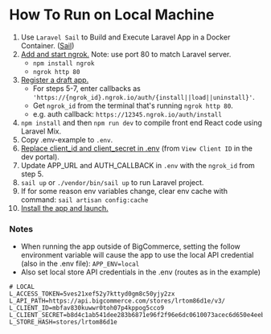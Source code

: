 # How To Run on Local Machine

1. Use `Laravel Sail` to Build and Execute Laravel App in a Docker Container. ([Sail](https://laravel.com/docs/8.x/sail))
2. [Add and start ngrok.](https://www.npmjs.com/package/ngrok#usage) Note: use port 80 to match Laravel server.
    - `npm install ngrok`
    - `ngrok http 80`
3. [Register a draft app.](https://developer.bigcommerce.com/api-docs/apps/quick-start#register-a-draft-app)
    - For steps 5-7, enter callbacks as `'https://{ngrok_id}.ngrok.io/auth/{install||load||uninstall}'`.
    - Get `ngrok_id` from the terminal that's running `ngrok http 80`.
    - e.g. auth callback: `https://12345.ngrok.io/auth/install`
4. `npm install` and then `npm run dev` to compile front end React code using Laravel Mix.
5. Copy .env-example to `.env`.
6. [Replace client_id and client_secret in .env](https://devtools.bigcommerce.com/my/apps) (from `View Client ID` in the dev portal).
7. Update APP_URL and AUTH_CALLBACK in `.env` with the `ngrok_id` from step 5.
8. `sail up` or `./vendor/bin/sail up` to run Laravel project.
9. If for some reason env variables change, clear env cache with command: `sail artisan config:cache`
10. [Install the app and launch.](https://developer.bigcommerce.com/api-docs/apps/quick-start#install-the-app)

### Notes

-   When running the app outside of BigCommerce, setting the follow environment variable will cause the app to use the local API credential (also in the .env file):
    `APP_ENV=local`
-   Also set local store API credentials in the .env (routes as in the example)

```
# LOCAL
L_ACCESS_TOKEN=5ves21xef52y7kttyd0gm8c50yjy2zx
L_API_PATH=https://api.bigcommerce.com/stores/lrtom86d1e/v3/
L_CLIENT_ID=mbfav830kuwwr0toh07p4kppog5cco9
L_CLIENT_SECRET=b8d4c1ab541dee283b6871e96f2f96e6dc0610073acec6d650e4eeb197ad5a3f
L_STORE_HASH=stores/lrtom86d1e
```
